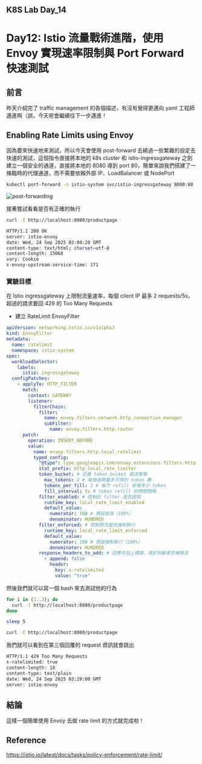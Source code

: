 ## K8S Lab Day_14

# Day12: Istio 流量戰術進階，使用 Envoy 實現速率限制與 Port Forward 快速測試

## 前言

昨天介紹完了 traffic management 的各個描述，有沒有覺得更邁向 yaml 工程師邁進啊（誤，今天呢會繼續往下一步邁進！

## Enabling Rate Limits using Envoy

因為要來快速地來測試，所以今天會使用 post-forward 去繞過一些繁雜的設定去快速的測試，這個指令直接將本地的 k8s cluster 和 istio-ingressgateway 之劍建立一個安全的通道，直接將本地的 8080 導到 port 80，簡單來說我們搭建了一條臨時的代理通道，而不需要依賴外部 IP、LoadBalancer 或 NodePort

```bash
kubectl port-forward -n istio-system svc/istio-ingressgateway 8080:80
```

![post-forwarding](https://github.com/user-attachments/assets/94bdd4e6-798b-4d25-8c46-6078bb0d79a9)

接著嘗試看看是否有正確的執行

```bash
curl -I http://localhost:8080/productpage
```

```bash
HTTP/1.1 200 OK
server: istio-envoy
date: Wed, 24 Sep 2025 03:04:20 GMT
content-type: text/html; charset=utf-8
content-length: 15068
vary: Cookie
x-envoy-upstream-service-time: 171
```

### 實驗目標

在 Istio ingressgateway 上限制流量速率，每個 client IP 最多 2 requests/5s，超過的請求要回 429 的 Too Many Requests

- 建立 RateLimit EnvoyFilter

```yaml
apiVersion: networking.istio.io/v1alpha3
kind: EnvoyFilter
metadata:
  name: ratelimit
  namespace: istio-system
spec:
  workloadSelector:
    labels:
      istio: ingressgateway
  configPatches:
    - applyTo: HTTP_FILTER
      match:
        context: GATEWAY
        listener:
          filterChain:
            filter:
              name: envoy.filters.network.http_connection_manager
              subFilter:
                name: envoy.filters.http.router
      patch:
        operation: INSERT_BEFORE
        value:
          name: envoy.filters.http.local_ratelimit
          typed_config:
            "@type": type.googleapis.com/envoy.extensions.filters.http.local_ratelimit.v3.LocalRateLimit
            stat_prefix: http_local_rate_limiter
            token_bucket: # 定義 token bucket 限流策略
              max_tokens: 2 # 每個週期最多可用的 token 數
              tokens_per_fill: 2 # 每次 refill 新增多少 token
              fill_interval: 5s # token refill 的時間間隔
            filter_enabled: # 控制此 filter 是否啟用
              runtime_key: local_rate_limit_enabled
              default_value:
                numerator: 100 # 預設啟用（100%）
                denominator: HUNDRED
            filter_enforced: # 控制限流是否強制執行
              runtime_key: local_rate_limit_enforced
              default_value:
                numerator: 100 # 預設強制執行（100%）
                denominator: HUNDRED
            response_headers_to_add: # 回應中加上標頭，用於判斷是否被限流
              - append: false
                header:
                  key: x-ratelimited
                  value: "true"
```

然後我們就可以寫一個 bash 來去測試他的行為

```bash
for i in {1..3}; do
  curl -I http://localhost:8080/productpage
done

sleep 5

curl -I http://localhost:8080/productpage
```

我們就可以看到在第三個回覆的 request 資訊就會跳出

```bash
HTTP/1.1 429 Too Many Requests
x-ratelimited: true
content-length: 18
content-type: text/plain
date: Wed, 24 Sep 2025 03:29:00 GMT
server: istio-envoy
```

## 結論

這樣一個簡單使用 Envoy 去做 rate limit 的方式就完成啦！

## Reference

https://istio.io/latest/docs/tasks/policy-enforcement/rate-limit/
